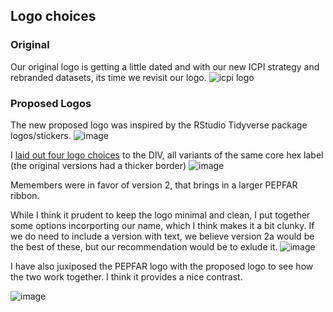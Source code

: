## Logo choices

### Original
Our original logo is getting a little dated and with our new ICPI strategy and rebranded datasets, its time we revisit our logo.
![icpi logo](https://user-images.githubusercontent.com/8933069/35874114-a8709852-0b39-11e8-9b11-c2df73c7dd68.png)

### Proposed Logos
The new proposed logo was inspired by the RStudio Tidyverse package logos/stickers.
![image](https://user-images.githubusercontent.com/8933069/35951575-f6970802-0c49-11e8-8f78-b0af2ef25922.png)

I [laid out four logo choices](https://github.com/icpi-div/org/issues/29#issuecomment-363910124) to the DIV, all variants of the same core hex label (the original versions had a thicker border)
![image](https://user-images.githubusercontent.com/8933069/35951596-1221a30c-0c4a-11e8-9f71-05137385a7c9.png)

Memembers were in favor of version 2, that brings in a larger PEPFAR ribbon.

While I think it prudent to keep the logo minimal and clean, I put together some options incorporting our name, which I think makes it a bit clunky. If we do need to include a version with text, we believe version 2a would be the best of these, but our recommendation would be to exlude it.
![image](https://user-images.githubusercontent.com/8933069/35951857-453ab066-0c4b-11e8-9587-9b4c889a536f.png)

I have also juxiposed the PEPFAR logo with the proposed logo to see how the two work together. I think it provides a nice contrast.

![image](https://user-images.githubusercontent.com/8933069/35951910-7d3da86a-0c4b-11e8-81b7-c4862fa2505d.png)
